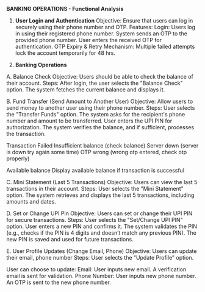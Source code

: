 **BANKING OPERATIONS - Functional Analysis**


1. **User Login and Authentication**
Objective:
Ensure that users can log in securely using their phone number and OTP.
Features:
Login:
Users log in using their registered phone number.
System sends an OTP to the provided phone number.
User enters the received OTP for authentication.
OTP Expiry & Retry Mechanism:
Multiple failed attempts lock the account temporarily for 48 hrs.

3. **Banking Operations**
   
A. Balance Check
Objective: Users should be able to check the balance of their account.
Steps:
After login, the user selects the "Balance Check" option.
The system fetches the current balance and displays it.

B. Fund Transfer (Send Amount to Another User)
Objective: Allow users to send money to another user using their phone number.
Steps:
User selects the "Transfer Funds" option.
The system asks for the recipient's phone number and amount to be transferred.
User enters the UPI PIN for authorization.
The system verifies the balance, and if sufficient, processes the transaction.

Transaction Failed
Insufficient balance (check balance)
Server down (server is down try again some time)
OTP wrong (wrong otp entered, check otp properly)

Available  balance
Display available balance if transaction is successful

C. Mini Statement (Last 5 Transactions)
Objective: Users can view the last 5 transactions in their account.
Steps:
User selects the "Mini Statement" option.
The system retrieves and displays the last 5 transactions, including amounts and dates.

D. Set or Change UPI Pin
Objective: Users can set or change their UPI PIN for secure transactions.
Steps:
User selects the "Set/Change UPI PIN" option.
User enters a new PIN and confirms it.
The system validates the PIN (e.g., checks if the PIN is 4 digits and doesn’t match any previous PIN).
The new PIN is saved and used for future transactions.

E. User Profile Updates (Change Email, Phone)
Objective: Users can update their email, phone number
Steps:
User selects the "Update Profile" option.

User can choose to update:
Email: User inputs new email. A verification email is sent for validation.
Phone Number: User inputs new phone number. An OTP is sent to the new phone number.

